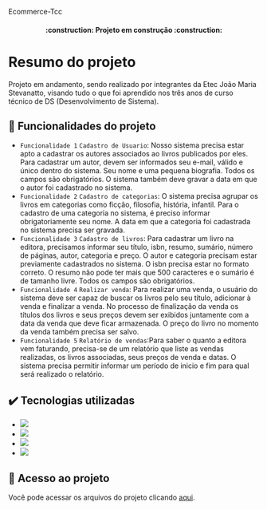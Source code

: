 Ecommerce-Tcc

<h4 align="center"> 
    :construction:  Projeto em construção  :construction:
</h4>

# Resumo do projeto
Projeto em andamento, sendo realizado por integrantes da Etec João Maria Stevanatto, visando tudo o que foi aprendido nos três anos de curso técnico de DS (Desenvolvimento de Sistema).

## 🔨 Funcionalidades do projeto

- `Funcionalidade 1` `Cadastro de Usuario`: Nosso sistema precisa estar apto a cadastrar os autores associados ao livros publicados por eles. Para cadastrar um autor, devem ser informados seu e-mail, válido e único dentro do sistema. Seu nome e uma pequena biografia. Todos os campos são obrigatórios. O sistema também deve gravar a data em que o autor foi cadastrado no sistema.
- `Funcionalidade 2` `Cadastro de categorias`: O sistema precisa agrupar os livros em categorias como ficção, filosofia, história, infantil. Para o cadastro de uma categoria no sistema, é preciso informar obrigatoriamente seu nome. A data em que a categoria foi cadastrada no sistema precisa ser gravada.
- `Funcionalidade 3` `Cadastro de livros`: Para cadastrar um livro na editora, precisamos informar seu título, isbn, resumo, sumário, número de páginas, autor, categoria e preço. O autor e categoria precisam estar previamente cadastrados no sistema. O isbn precisa estar no formato correto. O resumo não pode ter mais que 500 caracteres e o sumário é de tamanho livre. Todos os campos são obrigatórios.
- `Funcionalidade 4` `Realizar venda`: Para realizar uma venda, o usuário do sistema deve ser capaz de buscar os livros pelo seu título, adicionar à venda e finalizar a venda. No processo de finalização da venda os títulos dos livros e seus preços devem ser exibidos juntamente com a data da venda que deve ficar armazenada. O preço do livro no momento da venda também precisa ser salvo.
- `Funcionalidade 5` `Relatório de vendas`:Para saber o quanto a editora vem faturando, precisa-se de um relatório que liste as vendas realizadas, os livros associadas, seus preços de venda e datas. O sistema precisa permitir informar um período de inicio e fim para qual será realizado o relatório. 

## ✔️ Tecnologias utilizadas

- <img src="https://cdn.jsdelivr.net/gh/devicons/devicon/icons/html5/html5-plain-wordmark.svg" />
- <img src="https://cdn.jsdelivr.net/gh/devicons/devicon/icons/css3/css3-plain-wordmark.svg" />
- <img src="https://cdn.jsdelivr.net/gh/devicons/devicon/icons/php/php-plain.svg" />
- <img src="https://cdn.jsdelivr.net/gh/devicons/devicon/icons/javascript/javascript-plain.svg" />
          
## 📁 Acesso ao projeto
Você pode acessar os arquivos do projeto clicando [aqui](https://github.com/mat1135/Ecommerce-Tcc.git).
